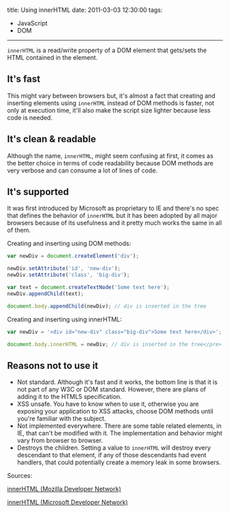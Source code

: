 title: Using innerHTML
date: 2011-03-03 12:30:00
tags:
- JavaScript
- DOM
---

`innerHTML` is a read/write property of a DOM element that gets/sets the HTML
contained in the element.

<!--more-->

It's fast
---------

This might vary between browsers but, it's almost a fact that creating and
inserting elements using `innerHTML` instead of DOM methods is faster, not only
at execution time, it'll also make the script size lighter because less code is
needed.


It's clean & readable
---------------------

Although the name, `innerHTML`, might seem confusing at first, it comes as the
better choice in terms of code readability because DOM methods are very verbose
and can consume a lot of lines of code.


It's supported
--------------

It was first introduced by Microsoft as proprietary to IE and there's no spec
that defines the behavior of `innerHTML` but it has been adopted by all major
browsers because of its usefulness and it pretty much works the same in all of
them.

Creating and inserting using DOM methods:

```javascript
var newDiv = document.createElement('div');

newDiv.setAttribute('id', 'new-div');
newDiv.setAttribute('class', 'big-div');

var text = document.createTextNode('Some text here');
newDiv.appendChild(text);

document.body.appendChild(newDiv); // div is inserted in the tree
```

Creating and inserting using innerHTML:

```javascript
var newDiv = '<div id="new-div" class="big-div">Some text here</div>';

document.body.innerHTML = newDiv; // div is inserted in the tree</pre>
```


Reasons not to use it
---------------------

* Not standard. Although it's fast and it works, the bottom line is that it is
not part of any W3C or DOM standard. However, there are plans of adding it to
the HTML5 specification.
* XSS unsafe. You have to know when to use it, otherwise you are exposing your
application to XSS attacks, choose DOM methods until you're familiar with the
subject.
* Not implemented everywhere. There are some table related elements, in IE,
that can't be modified with it. The implementation and behavior might vary from
browser to browser.
* Destroys the children. Setting a value to `innerHTML` will destroy every
descendant to that element, if any of those descendants had event handlers,
that could potentially create a memory leak in some browsers.

Sources:

[innerHTML (Mozilla Developer Network)](http://goo.gl/PKHtg)

[innerHTML (Microsoft Developer Network)](http://goo.gl/UUyIw)
